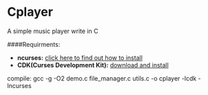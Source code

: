 # Cplayer
A simple music player write in C

####Requirments:

- **ncurses:** [click here to find out how to install](http://tldp.org/HOWTO/NCURSES-Programming-HOWTO/intro.html#WHERETOGETIT)
- **CDK(Curses Development Kit):** [download and install](http://invisible-island.net/cdk/#download)

compile:
gcc -g -O2  demo.c file_manager.c utils.c -o cplayer -lcdk -lncurses
